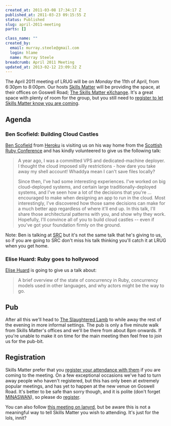 ```yaml
--- 
created_at: 2011-03-08 17:34:17 Z
published_at: 2011-03-23 09:15:55 Z
status: Published
slug: april-2011-meeting
parts: []

class_name: ""
created_by: 
  email: murray.steele@gmail.com
  login: hlame
  name: Murray Steele
breadcrumb: April 2011 Meeting
updated_at: 2013-02-12 23:09:32 Z
---
```


The April 2011 meeting of LRUG will be on *Monday* the 11th of April, from 6:30pm to 8:00pm.  Our hosts [Skills Matter](http://skillsmatter.com/) will be providing the space, at their offices on Goswell Road; [The Skills Matter eXchange](http://skillsmatter.com/location-details/design-architecture/484/96).  It's a great space with plenty of room for the group, but you still need to <a href="#apr11registration">register to let Skills Matter know you are coming</a>.

Agenda
------

### Ben Scofield: Building Cloud Castles

[Ben Scofield](http://benscofield.com/) from [Heroku](http://heroku.com/) is visiting us on his way home from the [Scottish Ruby Conference](http://scottishrubyconference.com/) and has kindly volunteered to give us the following talk:

> A year ago, I was a committed VPS and dedicated-machine deployer. I thought the cloud 
> imposed silly restrictions - how dare you take away my shell account! Whaddya mean I 
> can't save files locally? 
>
> Since then, I've had some interesting experiences. I've worked on big cloud-deployed 
> systems, and certain large traditionally-deployed systems, and I've seen how a lot of 
> the decisions that you're ... encouraged to make when designing an app to run in the
> cloud. Most interestingly, I've discovered how those same decisions can make for a 
> much better app regardless of where it'll end up. In this talk, I'll share those 
> architectural patterns with you, and show why they work. Hopefully, I'll convince all 
> of you to build cloud castles -- even if you've got your foundation firmly on the 
> ground.

Note: Ben is talking at [SRC](http://scottishrubyconference.com/sessions) but it's not the same talk that he's giving to us, so if you are going to SRC don't miss his talk thinking you'll catch it at LRUG when you get home.

### Elise Huard: Ruby goes to hollywood

[Elise Huard](http://jabberwocky.eu/) is going to give us a talk about:

> A brief overview of the state of concurrency in Ruby, concurrency models
> used in other languages, and why actors might be the way to go.

Pub
---

After all this we'll head to [The Slaughtered Lamb](http://www.theslaughteredlambpub.com/) to while away the rest of the evening in more informal settings.  The pub is only a five minute walk from Skills Matter's offices and we'll be there from about 8pm onwards. If you're unable to make it on time for the main meeting then feel free to join us for the pub-bit.

<a name="apr11registration"></a>
Registration
------------

Skills Matter prefer that you [register your attendance with them](http://skillsmatter.com/event/ajax-ria/building-cloud-castles/js-1540) if you are coming to the meeting.  On a few exceptional occasions we've had to turn away people who haven't registered, but this has only been at extremely popular meetings, and has yet to happen at the new venue on Goswell Road.  It's better to be safe than sorry though, and it is polite (don't forget [MINASWAN](http://oreilly.com/ruby/excerpts/ruby-learning-rails/ruby-glossary.html#I_indexterm_d1e32036)), so please do [register](http://skillsmatter.com/event/ajax-ria/building-cloud-castles/js-1540).

You can also follow [this meeting on lanyrd](http://lanyrd.com/2011/lrug-apr/), but be aware this is not a meaningful way to tell Skills Matter you wish to attending.  It's just for the lols, innit?
